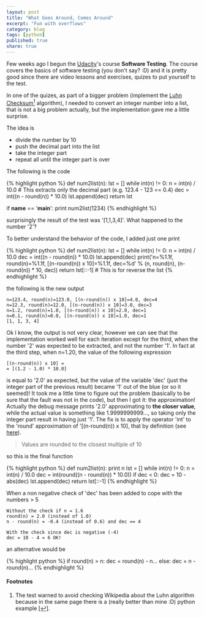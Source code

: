 ```yaml
---
layout: post
title: "What Goes Around, Comes Around"
excerpt: "Fun with overflows"
category: blog
tags: [python]
published: true
share: true
---
```


Few weeks ago I begun the [Udacity](https://www.udacity.com/)'s course **Software Testing**. The course covers the basics of software testing (you don't say? :D) and it is pretty good since there are video lessons and exercises, quizes to put yourself to the test.

In one of the quizes, as part of a bigger problem (implement the [Luhn Checksum](http://en.wikipedia.org/wiki/Luhn_algorithm)<a rel="nofollow" href="#footnote1" id="ref_footnote1"><sup>1</sup></a> algorithm), I needed to convert an integer number into a list, that is not a big problem actually, but the implementation gave me a little surprise.

The idea is

* divide the number by 10
* push the decimal part into the list
* take the integer part
* repeat all until the integer part is over

The following is the code

{% highlight python %}
def num2list(n):
    lst = []
    while int(n) != 0:
        n = int(n) / 10.0
        # This extracts only the decimal part (e.g. 123.4 - 123 == 0.4)
        dec = int((n - round(n)) * 10.0)
        lst.append(dec)
    return lst

if __name__ == '__main__':
    print num2list(1234)
{% endhighlight %}

surprisingly the result of the test was '[1,1,3,4]'. What happened to the number '2'?

To better understand the behavior of the code, I added just one print

{% highlight python %}
def num2list(n):
    lst = []
    while int(n) != 0:
        n = int(n) / 10.0
        dec = int((n - round(n)) * 10.0)
        lst.append(dec)
        print('n=%1.1f, round(n)=%1.1f, [(n-round(n)) x 10]=%1.1f, dec=%d' %
               (n, round(n), (n-round(n)) * 10, dec))
    return lst[::-1]  # This is for reverse the list
{% endhighlight %}

the following is the new output

    n=123.4, round(n)=123.0, [(n-round(n)) x 10]=4.0, dec=4
    n=12.3, round(n)=12.0, [(n-round(n)) x 10]=3.0, dec=3
    n=1.2, round(n)=1.0, [(n-round(n)) x 10]=2.0, dec=1
    n=0.1, round(n)=0.0, [(n-round(n)) x 10]=1.0, dec=1
    [1, 1, 3, 4]

Ok I know, the output is not very clear, however we can see that the implementation worked well for each iteration except for the third, when the number '2' was expected to be extracted, and not the number '1'. In fact at the third step, when n=1.20, the value of the following expression

    [(n-round(n)) x 10] =
    = [(1.2 - 1.0) * 10.0]

is equal to '2.0' as expected, but the value of the variable 'dec' (just the integer part of the previous result) became '1' out of the blue (or so it seemed)!
It took me a little time to figure out the problem (basically to be sure that the fault was not in the code), but then I got it: the approximation!
Actually the debug message prints '2.0' approximating to **the closer value**, while the actual value is something like 1.9999999999..., so taking only the integer part result in having just '1'.
The fix is to apply the operator 'int' to the 'round' approximation of '[(n-round(n)) x 10], that by definition (see [here](http://docs.python.org/2/library/functions.html#round)).

> Values are rounded to the closest multiple of 10

so this is the final function

{% highlight python %}
def num2list(n):
    print n
    lst = []
    while int(n) != 0:
        n = int(n) / 10.0
        dec = int(round((n - round(n)) * 10.0))
        if dec < 0:
            dec = 10 - abs(dec)
        lst.append(dec)
    return lst[::-1]
{% endhighlight %}

When a non negative check of 'dec' has been added to cope with the numbers > 5

    Without the check if n = 1.6
    round(n) = 2.0 (instead of 1.0)
    n - round(n) = -0.4 (instead of 0.6) and dec == 4

    With the check since dec is negative (-4)
    dec = 10 - 4 = 6 OK!

 an alternative would be

{% highlight python %}
if round(n) > n:
    dec = round(n) - n...
else:
    dec = n - round(n)...
{% endhighlight %}

#### Footnotes
1. The test warned to avoid checking Wikipedia about the Luhn algorithm because in the same page there is a (really better than mine :D) python example <a rel="nofollow" href="#ref_footnote1" id="footnote1">[↩]</a>.

